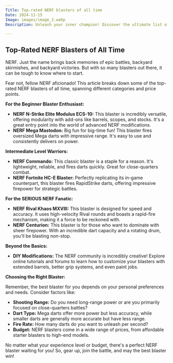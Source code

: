 ```yaml
---
Title: Top-rated NERF blasters of all time
Date: 2024-11-15
Image: images/image_2.webp
Description: Unleash your inner champion! Discover the ultimate list of the most popular and powerful NERF blasters ever made.  🔥  From classics to cutting-edge, find your perfect match. 🎯 

---
```


## Top-Rated NERF Blasters of All Time

NERF. Just the name brings back memories of epic battles, backyard skirmishes, and backyard victories. But with so many blasters out there, it can be tough to know where to start.  

Fear not, fellow NERF aficionado! This article breaks down some of the top-rated NERF blasters of all time, spanning different categories and price points.  

**For the Beginner Blaster Enthusiast:**

* **NERF  N-Strike Elite Modulus ECS-10:** This blaster is incredibly versatile, offering modularity with add-ons like barrels, scopes, and stocks. It's a great entry point into the world of advanced NERF modifications.
* **NERF  Mega Mastodon:** Big fun for big-time fun!  This blaster fires oversized Mega darts with impressive range. It's easy to use and consistently delivers on power.

**Intermediate Level Warriors:**

* **NERF  Commando:** This classic blaster is a staple for a reason. It's lightweight, reliable, and fires darts quickly. Great for close-quarters combat.
* **NERF  Fortnite HC-E Blaster:** Perfectly replicating its in-game counterpart, this blaster fires RapidStrike darts, offering impressive firepower for strategic battles.

**For the SERIOUS NERF Fanatic:**

* **NERF  Rival Khaos MXVIII:** This blaster is designed for speed and accuracy. It uses high-velocity Rival rounds and boasts a rapid-fire mechanism, making it a force to be reckoned with.
* **NERF  Centurion:** This blaster is for those who want to dominate with sheer firepower. With an incredible dart capacity and a rotating drum, you'll be blasting non-stop. 

**Beyond the Basics:**

* **DIY Modifications:** The NERF community is incredibly creative! Explore online tutorials and forums to learn how to customize your blasters with extended barrels, better grip systems, and even paint jobs.

**Choosing the Right Blaster:**

Remember, the best blaster for you depends on your personal preferences and needs. Consider factors like:

* **Shooting Range:**  Do you need long-range power or are you primarily focused on close-quarters battles?
* **Dart Type:**  Mega darts offer more power but less accuracy, while smaller darts are generally more accurate but have less range.
* **Fire Rate:** How many darts do you want to unleash per second? 
* **Budget:**  NERF blasters come in a wide range of prices, from affordable starter blasters to high-end models. 

No matter what your experience level or budget, there's a perfect NERF blaster waiting for you! So, gear up, join the battle, and may the best blaster win!



 
